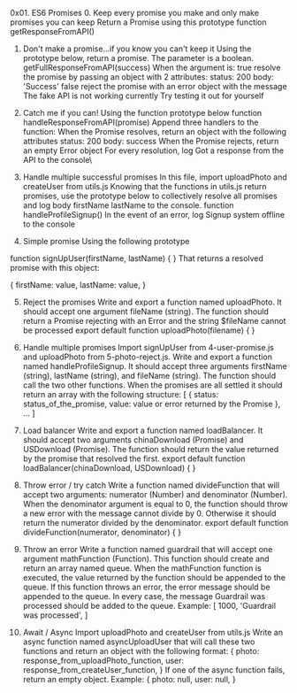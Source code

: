 0x01. ES6 Promises
0. Keep every promise you make and only make promises you can keep
Return a Promise using this prototype function getResponseFromAPI()

1. Don't make a promise...if you know you can't keep it
Using the prototype below, return a promise. The parameter is a boolean.
getFullResponseFromAPI(success)
When the argument is:
true
resolve the promise by passing an object with 2 attributes:
status: 200
body: 'Success'
false
reject the promise with an error object with the message The fake API is not working currently
Try testing it out for yourself

2. Catch me if you can!
Using the function prototype below
function handleResponseFromAPI(promise)
Append three handlers to the function:
When the Promise resolves, return an object with the following attributes
status: 200
body: success
When the Promise rejects, return an empty Error object
For every resolution, log Got a response from the API to the console\

3. Handle multiple successful promises
In this file, import uploadPhoto and createUser from utils.js
Knowing that the functions in utils.js return promises, use the prototype below to collectively resolve all promises and log body firstName lastName to the console.
function handleProfileSignup()
In the event of an error, log Signup system offline to the console

4. Simple promise
Using the following prototype

function signUpUser(firstName, lastName) {
}
That returns a resolved promise with this object:

{
  firstName: value,
  lastName: value,
}

5. Reject the promises
Write and export a function named uploadPhoto. It should accept one argument fileName (string).
The function should return a Promise rejecting with an Error and the string $fileName cannot be processed
export default function uploadPhoto(filename) {
}

6. Handle multiple promises
Import signUpUser from 4-user-promise.js and uploadPhoto from 5-photo-reject.js.
Write and export a function named handleProfileSignup. It should accept three arguments firstName (string), lastName (string), and fileName (string). The function should call the two other functions. When the promises are all settled it should return an array with the following structure:
[
    {
      status: status_of_the_promise,
      value: value or error returned by the Promise
    },
    ...
  ]

7. Load balancer
Write and export a function named loadBalancer. It should accept two arguments chinaDownload (Promise) and USDownload (Promise).
The function should return the value returned by the promise that resolved the first.
export default function loadBalancer(chinaDownload, USDownload) {
}

8. Throw error / try catch
Write a function named divideFunction that will accept two arguments: numerator (Number) and denominator (Number).
When the denominator argument is equal to 0, the function should throw a new error with the message cannot divide by 0. Otherwise it should return the numerator divided by the denominator.
export default function divideFunction(numerator, denominator) {
}

9. Throw an error
Write a function named guardrail that will accept one argument mathFunction (Function).
This function should create and return an array named queue.
When the mathFunction function is executed, the value returned by the function should be appended to the queue. If this function throws an error, the error message should be appended to the queue. In every case, the message Guardrail was processed should be added to the queue.
Example:
[
  1000,
  'Guardrail was processed',
]

10. Await / Async
Import uploadPhoto and createUser from utils.js
Write an async function named asyncUploadUser that will call these two functions and return an object with the following format:
{
  photo: response_from_uploadPhoto_function,
  user: response_from_createUser_function,
}
If one of the async function fails, return an empty object. Example:
{
  photo: null,
  user: null,
}



